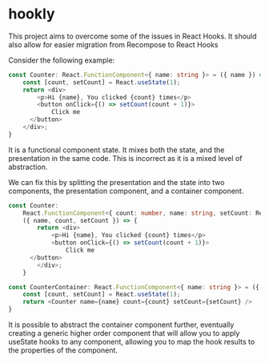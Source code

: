 # hookly

This project aims to overcome some of the issues in React Hooks.  It should also allow for easier migration from Recompose to React Hooks

Consider the following example:

```TypeScript
const Counter: React.FunctionComponent<{ name: string }> = ({ name }) => {
    const [count, setCount] = React.useState(1);
    return <div>
        <p>Hi {name}, You clicked {count} times</p>
        <button onClick={() => setCount(count + 1)}>
            Click me
      </button>
    </div>;
}
```

It is a functional component state.  It mixes both the state, and the presentation in the same code.  This is incorrect as it is a mixed level of abstraction.

We can fix this by splitting the presentation and the state into two components, the presentation component, and a container component.

```TypeScript
const Counter:
    React.FunctionComponent<{ count: number, name: string, setCount: React.Dispatch<React.SetStateAction<number>> }> =
    ({ name, count, setCount }) => {
        return <div>
            <p>Hi {name}, You clicked {count} times</p>
            <button onClick={() => setCount(count + 1)}>
                Click me
      </button>
        </div>;
    }

const CounterContainer: React.FunctionComponent<{ name: string }> = ({ name }) => {
    const [count, setCount] = React.useState(1);
    return <Counter name={name} count={count} setCount={setCount} />
}
```

It is possible to abstract the container component further, eventually creating a generic higher order component that will allow you to apply useState hooks to any component, allowing you to map the hook results to the properties of the component.